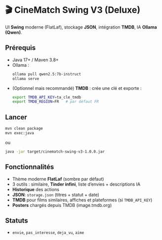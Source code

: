 # 🎬 CineMatch Swing V3 (Deluxe)

UI **Swing** moderne (FlatLaf), stockage **JSON**, intégration **TMDB**, IA **Ollama (Qwen)**.

## Prérequis
- Java 17+ / Maven 3.8+
- Ollama :
  ```bash
  ollama pull qwen2.5:7b-instruct
  ollama serve
  ```
- (Optionnel mais recommandé) **TMDB** : crée une clé et exporte :
  ```bash
  export TMDB_API_KEY=ta_cle_tmdb
  export TMDB_REGION=FR   # par défaut FR
  ```

## Lancer
```bash
mvn clean package
mvn exec:java
```
ou
```bash
java -jar target/cinematch-swing-v3-1.0.0.jar
```

## Fonctionnalités
- Thème moderne **FlatLaf** (sombre par défaut)
- 3 outils : similaire, **Tinder infini**, liste d’envies + descriptions IA
- **Historique** des actions
- **JSON**: `storage.json` (titres + statut + date)
- **TMDB** pour films similaires, affiches et plateformes (si `TMDB_API_KEY`)
- **Posters** chargés depuis TMDB (image.tmdb.org)

## Statuts
- `envie`, `pas_interesse`, `deja_vu`, `aime`

